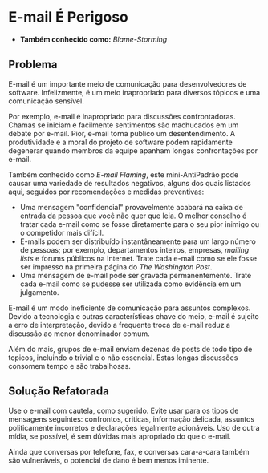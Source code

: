 # E-mail É Perigoso

* **Também conhecido como:** _Blame-Storming_

## Problema
E-mail é um importante meio de comunicação para desenvolvedores de software. Infelizmente, é um meio inapropriado para diversos tópicos e uma comunicação sensível.

Por exemplo, e-mail é inapropriado para discussões confrontadoras. Chamas se iniciam e facilmente sentimentos são machucados em um debate por e-mail. Pior, e-mail torna publico um desentendimento. A produtividade e a moral do projeto de software podem rapidamente degenerar quando membros da equipe apanham longas confrontações por e-mail.

Também conhecido como *E-mail Flaming*, este mini-AntiPadrão pode causar uma variedade de resultados negativos, alguns dos quais listados aqui, seguidos por recomendações e medidas preventivas:

 * Uma mensagem "confidencial" provavelmente acabará na caixa de entrada da pessoa que você não quer que leia. O melhor conselho é tratar cada e-mail como se fosse diretamente para o seu pior inimigo ou o competidor mais difícil. 
 * E-mails podem ser distribuído instantâneamente para um largo número de pessoas; por exemplo, departamentos inteiros, empresas, _mailing lists_ e forums públicos na Internet. Trate cada e-mail como se ele fosse ser impresso na primeira página do _The Washington Post_.
 * Uma mensagem de e-mail pode ser gravada permanentemente. Trate cada e-mail como se pudesse ser utilizada como evidência em um julgamento.
 
E-mail é um modo ineficiente de comunicação para assuntos complexos. Devido a tecnologia e outras características chave do meio, e-mail é sujeito a erro de interpretação, devido a frequente troca de e-mail reduz a discussão ao menor denominador comum.

Além do mais, grupos de e-mail enviam dezenas de posts de todo tipo de topicos, incluindo o trivial e o não essencial. Estas longas discussões consomem tempo e são trabalhosas.

## Solução Refatorada
Use o e-mail com cautela, como sugerido. Evite usar para os tipos de mensagens seguintes: confrontos, criticas, informação delicada, assuntos politicamente incorretos e declarações legalmente acionáveis. Uso de outra mídia, se possível, é sem dúvidas mais apropriado do que o e-mail.

Ainda que conversas por telefone, fax, e conversas cara-a-cara também são vulneráveis, o potencial de dano é bem menos iminente.